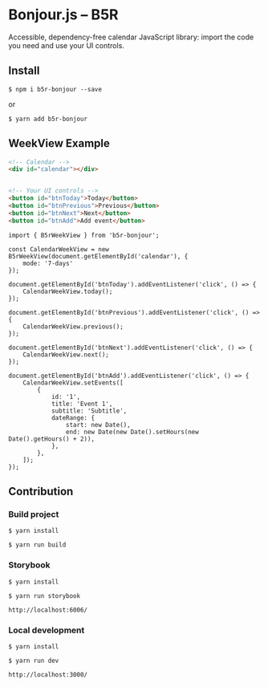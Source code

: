 # Bonjour.js – B5R

Accessible, dependency-free calendar JavaScript library: import the code you need and use your UI controls.

## Install

```
$ npm i b5r-bonjour --save
```

or

```
$ yarn add b5r-bonjour
```

## WeekView Example

```HTML
<!-- Calendar -->
<div id="calendar"></div>


<!-- Your UI controls -->
<button id="btnToday">Today</button>
<button id="btnPrevious">Previous</button>
<button id="btnNext">Next</button>
<button id="btnAdd">Add event</button>
```

```TS
import { B5rWeekView } from 'b5r-bonjour';

const CalendarWeekView = new B5rWeekView(document.getElementById('calendar'), {
    mode: '7-days'
});

document.getElementById('btnToday').addEventListener('click', () => {
    CalendarWeekView.today();
});

document.getElementById('btnPrevious').addEventListener('click', () => {
    CalendarWeekView.previous();
});

document.getElementById('btnNext').addEventListener('click', () => {
    CalendarWeekView.next();
});

document.getElementById('btnAdd').addEventListener('click', () => {
    CalendarWeekView.setEvents([
        {
            id: '1',
            title: 'Event 1',
            subtitle: 'Subtitle',
            dateRange: {
                start: new Date(),
                end: new Date(new Date().setHours(new Date().getHours() + 2)),
            },
        },
    ]);
});

```

## Contribution

### Build project

```
$ yarn install
```

```
$ yarn run build
```

### Storybook

```
$ yarn install
```

```
$ yarn run storybook
```

```
http://localhost:6006/
```

### Local development

```
$ yarn install
```

```
$ yarn run dev
```

```
http://localhost:3000/
```
